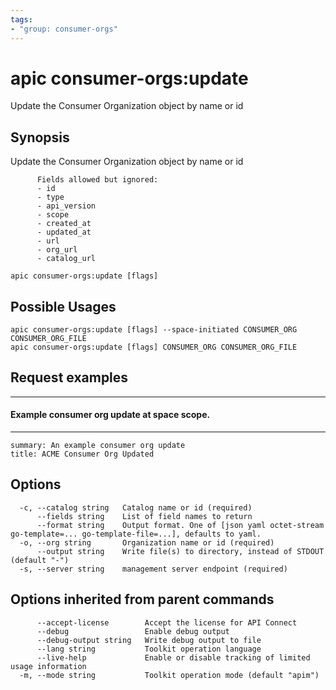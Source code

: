 ```yaml
---
tags:
- "group: consumer-orgs"
---
```

# apic consumer-orgs:update

Update the Consumer Organization object by name or id

## Synopsis

Update the Consumer Organization object by name or id
          
          Fields allowed but ignored:
          - id
          - type
          - api_version
          - scope
          - created_at
          - updated_at
          - url
          - org_url
          - catalog_url

```
apic consumer-orgs:update [flags]
```

## Possible Usages

```
apic consumer-orgs:update [flags] --space-initiated CONSUMER_ORG CONSUMER_ORG_FILE
apic consumer-orgs:update [flags] CONSUMER_ORG CONSUMER_ORG_FILE
```

## Request examples

------------------------------------------------
#### Example consumer org update at space scope.
------------------------------------------------

```
summary: An example consumer org update
title: ACME Consumer Org Updated
```

## Options

```
  -c, --catalog string   Catalog name or id (required)
      --fields string    List of field names to return
      --format string    Output format. One of [json yaml octet-stream go-template=... go-template-file=...], defaults to yaml.
  -o, --org string       Organization name or id (required)
      --output string    Write file(s) to directory, instead of STDOUT (default "-")
  -s, --server string    management server endpoint (required)
```

## Options inherited from parent commands

```
      --accept-license        Accept the license for API Connect
      --debug                 Enable debug output
      --debug-output string   Write debug output to file
      --lang string           Toolkit operation language
      --live-help             Enable or disable tracking of limited usage information
  -m, --mode string           Toolkit operation mode (default "apim")
```

